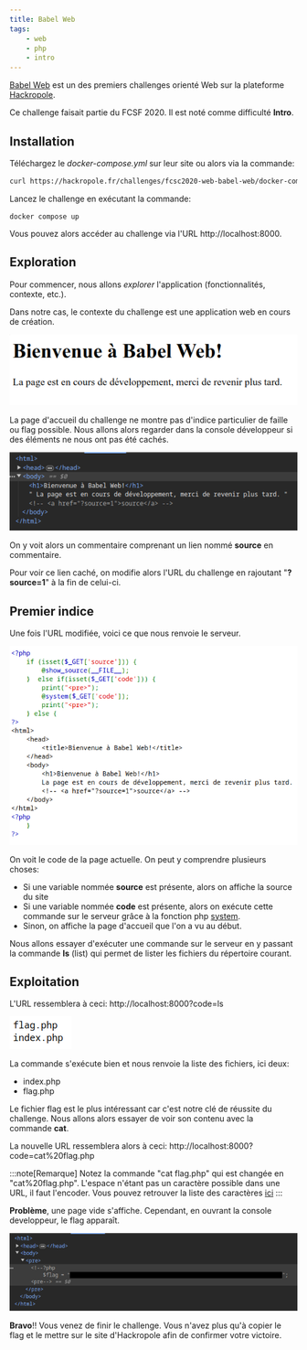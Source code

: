 ```yaml
---
title: Babel Web
tags:
    - web
    - php
    - intro
---
```

[Babel Web](https://hackropole.fr/fr/challenges/web/fcsc2020-web-babel-web/) est un des premiers challenges orienté Web sur la plateforme [Hackropole](https://hackropole.fr). 

Ce challenge faisait partie du FCSF 2020. Il est noté comme difficulté **Intro**.

## Installation

Téléchargez le _docker-compose.yml_ sur leur site ou alors via la commande:

```bash
curl https://hackropole.fr/challenges/fcsc2020-web-babel-web/docker-compose.public.yml -o docker-compose.yml
```

Lancez le challenge en exécutant la commande:

```docker
docker compose up
```

Vous pouvez alors accéder au challenge via l'URL http://localhost:8000.

## Exploration

Pour commencer, nous allons _explorer_ l'application (fonctionnalités, contexte, etc.).

Dans notre cas, le contexte du challenge est une application web en cours de création.

![page d'accueil du challenge](/img/Babel_web/intro)

La page d'accueil du challenge ne montre pas d'indice particulier de faille ou flag possible.
Nous allons alors regarder dans la console développeur si des éléments ne nous ont pas été cachés.

![console developpeur indice1](/img/Babel_web/comment)

On y voit alors un commentaire comprenant un lien nommé **source** en commentaire.

Pour voir ce lien caché, on modifie alors l'URL du challenge en rajoutant "**?source=1**" à la fin de celui-ci.

## Premier indice

Une fois l'URL modifiée, voici ce que nous renvoie le serveur.

![source=1](/img/Babel_web/source1)

On voit le code de la page actuelle. On peut y comprendre plusieurs choses:
- Si une variable nommée **source** est présente, alors on affiche la source du site
- Si une variable nommée **code** est présente, alors on exécute cette commande sur le serveur grâce à la fonction php [system](https://www.php.net/manual/en/function.system).
- Sinon, on affiche la page d'accueil que l'on a vu au début.

Nous allons essayer d'exécuter une commande sur le serveur en y passant la commande **ls** (list) qui permet de lister les fichiers du répertoire courant.

## Exploitation

L'URL ressemblera à ceci: http://localhost:8000?code=ls

![code=ls](/img/Babel_web/code=ls)

La commande s'exécute bien et nous renvoie la liste des fichiers, ici deux:
- index.php
- flag.php

Le fichier flag est le plus intéressant car c'est notre clé de réussite du challenge. Nous allons alors essayer de voir son contenu avec la commande **cat**.

La nouvelle URL ressemblera alors à ceci: http://localhost:8000?code=cat%20flag.php

:::note[Remarque]
Notez la commande "cat flag.php" qui est changée en "cat%20flag.php". L'espace n'étant pas un caractère possible dans une URL, il faut l'encoder. Vous pouvez retrouver la liste des caractères [ici](https://www.degraeve.com/reference/urlencoding.php)
:::

**Problème**, une page vide s'affiche. Cependant, en ouvrant la console developpeur, le flag apparaît.

![flag](/img/Babel_web/cat_flagPhp)

**Bravo**!! Vous venez de finir le challenge. Vous n'avez plus qu'à copier le flag et le mettre sur le site d'Hackropole afin de confirmer votre victoire.
